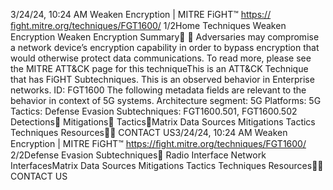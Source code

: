 3/24/24, 10:24 AM Weaken Encryption | MITRE FiGHT™
https://ﬁght.mitre.org/techniques/FGT1600/ 1/2Home Techniques Weaken Encryption
Weaken Encryption
Summary󰅂 󰅂
Adversaries may compromise a network device’s encryption
capability in order to bypass encryption that would otherwise
protect data communications. To read more, please see the
MITRE ATT&CK page for this techniqueThis is an ATT&CK
Technique that has FiGHT
Subtechniques.
This is an observed behavior
in Enterprise networks.
ID: FGT1600
The following metadata
fields are relevant to the
behavior in context of 5G
systems.
Architecture segment: 5G
Platforms: 5G
Tactics: Defense Evasion
Subtechniques:
FGT1600.501, FGT1600.502
Detections󰅀
Mitigations󰅀
Tactics󰅀Matrix Data Sources Mitigations Tactics Techniques Resources󰍝󰇙
CONTACT US3/24/24, 10:24 AM Weaken Encryption | MITRE FiGHT™
https://ﬁght.mitre.org/techniques/FGT1600/ 2/2Defense Evasion
Subtechniques󰅀
Radio Interface
Network InterfacesMatrix Data Sources Mitigations Tactics Techniques Resources󰍝󰇙
CONTACT US